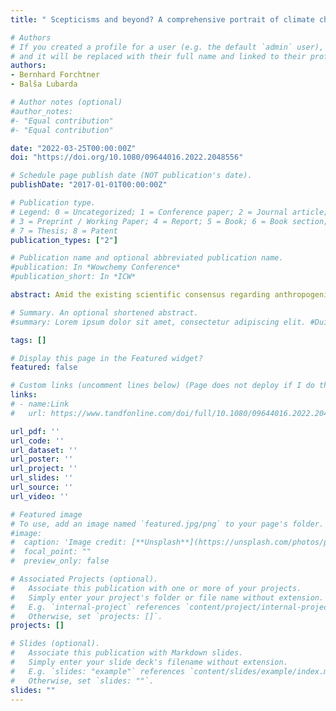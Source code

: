 ```yaml
---
title: " Scepticisms and beyond? A comprehensive portrait of climate change communication by the far right in the European Parliament"

# Authors
# If you created a profile for a user (e.g. the default `admin` user), write the username (folder name) here 
# and it will be replaced with their full name and linked to their profile.
authors:
- Bernhard Forchtner
- Balša Lubarda

# Author notes (optional)
#author_notes:
#- "Equal contribution"
#- "Equal contribution"

date: "2022-03-25T00:00:00Z"
doi: "https://doi.org/10.1080/09644016.2022.2048556"

# Schedule page publish date (NOT publication's date).
publishDate: "2017-01-01T00:00:00Z"

# Publication type.
# Legend: 0 = Uncategorized; 1 = Conference paper; 2 = Journal article;
# 3 = Preprint / Working Paper; 4 = Report; 5 = Book; 6 = Book section;
# 7 = Thesis; 8 = Patent
publication_types: ["2"]

# Publication name and optional abbreviated publication name.
#publication: In *Wowchemy Conference*
#publication_short: In *ICW*

abstract: Amid the existing scientific consensus regarding anthropogenic climate change (ACC), research on political ideologies and climate change indicates varying degrees of scepticism amongst conservatives and, especially, the far right, the latter ranging from the anti-liberal radical right to the anti-democratic extreme right. We contribute to this emerging literature by drawing a comprehensive portrait of far-right articulations of climate change to date through an analysis of contributions to plenary debates and explanations of vote delivered by far-right Members of the European Parliament (parliamentary terms 6–8, 2004–19). We illustrate the need for a differentiated understanding of far-right climate-change communication, as most arguments are sceptical not towards the existence of ACC, but the ways in which it is addressed. Furthermore, our analysis indicates that extreme-right actors are slightly more ‘climate-friendly’ than radical-right ones. Therefore, this article contributes to our knowledge of and analytical framework for examining far-right climate-change communication.

# Summary. An optional shortened abstract.
#summary: Lorem ipsum dolor sit amet, consectetur adipiscing elit. #Duis posuere tellus ac convallis placerat. Proin tincidunt magna sed #ex sollicitudin condimentum.

tags: []

# Display this page in the Featured widget?
featured: false

# Custom links (uncomment lines below) (Page does not deploy if I do this)
links:
# - name:Link
#   url: https://www.tandfonline.com/doi/full/10.1080/09644016.2022.2048556

url_pdf: ''
url_code: ''
url_dataset: ''
url_poster: ''
url_project: ''
url_slides: ''
url_source: ''
url_video: ''

# Featured image
# To use, add an image named `featured.jpg/png` to your page's folder. 
#image:
#  caption: 'Image credit: [**Unsplash**](https://unsplash.com/photos/pLCdAaMFLTE)'
#  focal_point: ""
#  preview_only: false

# Associated Projects (optional).
#   Associate this publication with one or more of your projects.
#   Simply enter your project's folder or file name without extension.
#   E.g. `internal-project` references `content/project/internal-project/index.md`.
#   Otherwise, set `projects: []`.
projects: []

# Slides (optional).
#   Associate this publication with Markdown slides.
#   Simply enter your slide deck's filename without extension.
#   E.g. `slides: "example"` references `content/slides/example/index.md`.
#   Otherwise, set `slides: ""`.
slides: ""
---
```



